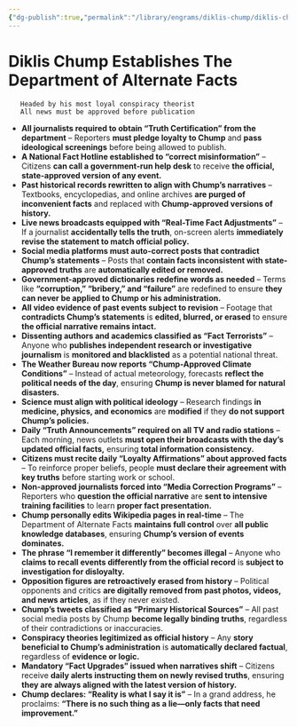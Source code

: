 ```yaml
---
{"dg-publish":true,"permalink":"/library/engrams/diklis-chump/diklis-chump-establishes-the-department-of-alternate-facts/","tags":["DC/Faux"]}
---
```


# Diklis Chump Establishes The Department of Alternate Facts
	   Headed by his most loyal conspiracy theorist
	   All news must be approved before publication
- **All journalists required to obtain “Truth Certification” from the department** – Reporters **must pledge loyalty to Chump** and **pass ideological screenings** before being allowed to publish.
- **A National Fact Hotline established to “correct misinformation”** – Citizens **can call a government-run help desk** to receive **the official, state-approved version of any event.**
- **Past historical records rewritten to align with Chump’s narratives** – Textbooks, encyclopedias, and online archives **are purged of inconvenient facts** and replaced with **Chump-approved versions of history.**
- **Live news broadcasts equipped with “Real-Time Fact Adjustments”** – If a journalist **accidentally tells the truth**, on-screen alerts **immediately revise the statement to match official policy.**
- **Social media platforms must auto-correct posts that contradict Chump’s statements** – Posts that **contain facts inconsistent with state-approved truths** are **automatically edited or removed.**
- **Government-approved dictionaries redefine words as needed** – Terms like **“corruption,” “bribery,” and “failure”** are redefined to ensure **they can never be applied to Chump or his administration.**
- **All video evidence of past events subject to revision** – Footage that **contradicts Chump’s statements** is **edited, blurred, or erased** to ensure **the official narrative remains intact.**
- **Dissenting authors and academics classified as “Fact Terrorists”** – Anyone who **publishes independent research or investigative journalism** is **monitored and blacklisted** as a potential national threat.
- **The Weather Bureau now reports “Chump-Approved Climate Conditions”** – Instead of actual meteorology, forecasts **reflect the political needs of the day**, ensuring **Chump is never blamed for natural disasters.**
- **Science must align with political ideology** – Research findings **in medicine, physics, and economics** are **modified** if they **do not support Chump’s policies.**
- **Daily “Truth Announcements” required on all TV and radio stations** – Each morning, news outlets **must open their broadcasts with the day’s updated official facts,** ensuring **total information consistency.**
- **Citizens must recite daily “Loyalty Affirmations” about approved facts** – To reinforce proper beliefs, people **must declare their agreement with key truths** before starting work or school.
- **Non-approved journalists forced into “Media Correction Programs”** – Reporters who **question the official narrative** are **sent to intensive training facilities** to learn **proper fact presentation.**
- **Chump personally edits Wikipedia pages in real-time** – The Department of Alternate Facts **maintains full control** over **all public knowledge databases**, ensuring **Chump’s version of events dominates.**
- **The phrase “I remember it differently” becomes illegal** – Anyone who **claims to recall events differently from the official record** is **subject to investigation for disloyalty.**
- **Opposition figures are retroactively erased from history** – Political opponents and critics **are digitally removed from past photos, videos, and news articles**, as if they never existed.
- **Chump’s tweets classified as “Primary Historical Sources”** – All past social media posts by Chump **become legally binding truths**, regardless of their contradictions or inaccuracies.
- **Conspiracy theories legitimized as official history** – Any **story beneficial to Chump’s administration** is **automatically declared factual**, regardless of **evidence or logic.**
- **Mandatory “Fact Upgrades” issued when narratives shift** – Citizens receive **daily alerts instructing them on newly revised truths**, ensuring **they are always aligned with the latest version of history.**
- **Chump declares: “Reality is what I say it is”** – In a grand address, he proclaims: **“There is no such thing as a lie—only facts that need improvement.”**
